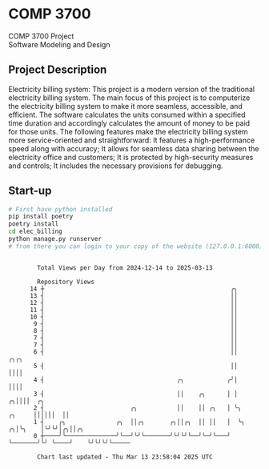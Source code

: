 # COMP 3700
COMP 3700 Project  
Software Modeling and Design
## Project Description
Electricity billing system: This project is a modern version of the traditional electricity billing system. The main focus of this project is to computerize the electricity billing system to make it more seamless, accessible, and efficient. The software calculates the units consumed within a specified time duration and accordingly calculates the amount of money to be paid for those units. The following features make the electricity billing system more service-oriented and straightforward: It features a high-performance speed along with accuracy; It allows for seamless data sharing between the electricity office and customers; It is protected by high-security measures and controls; It includes the necessary provisions for debugging.

## Start-up
```bash
# First have python installed
pip install poetry
poetry install
cd elec_billing
python manage.py runserver
# from there you can login to your copy of the website (127.0.0.1:8000), default creds are admin/admin
```

```

        Total Views per Day from 2024-12-14 to 2025-03-13

        Repository Views
      14 ┼                                                    ╭╮
      13 ┤                                                    ││
      12 ┤                                                    ││
      11 ┤                                                    ││
      10 ┤                                                    ││
       9 ┤                                                    ││
       8 ┤                                                    ││
       7 ┤                                                    ││
       7 ┤                                                    ││
       6 ┤                                                    ││                    ╭╮╭╮
       5 ┤                                                    ││                    ││││
       4 ┤                                     ╭╮            ╭╯│                    ││││
       3 ┤                                     ││    ╭╮      │ │                  ╭╮││││  ╭╮
       2 ┤                        ╭╮           ││    ││ ╭╮   │ ╰╮          ╭╮     ││││││  ││
       1 ┤    ╭╮              ╭╮  ││╭╮       ╭╮││╭╮  ││ ││   │  ╰╮       ╭╮│╰╮    │╰╯╰╯│╭╮││╭╮
       0 ┼────╯╰──────────────╯╰──╯╰╯╰───────╯╰╯╰╯╰──╯╰─╯╰───╯   ╰───────╯╰╯ ╰────╯    ╰╯╰╯╰╯╰─────

        Chart last updated - Thu Mar 13 23:58:04 2025 UTC
        
```
